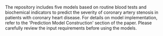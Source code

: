 The repository includes five models based on routine blood tests and biochemical indicators to predict the severity of coronary artery stenosis in patients with coronary heart disease. 
For details on model implementation, refer to the 'Prediction Model Construction' section of the paper. Please carefully review the input requirements before using the models.
